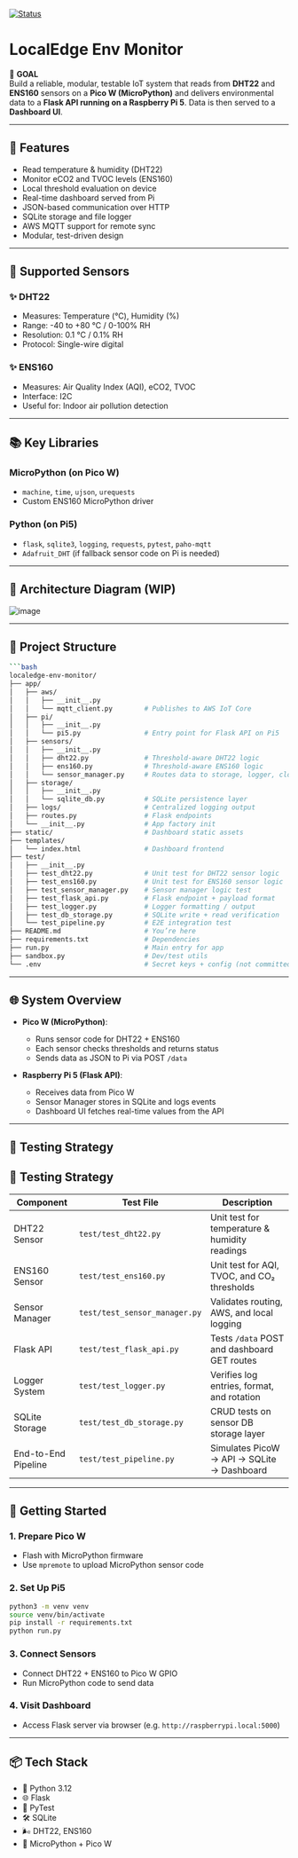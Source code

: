 [![Status](https://img.shields.io/badge/status-in_progress-yellow)]()

# LocalEdge Env Monitor

📅 **GOAL**  
Build a reliable, modular, testable IoT system that reads from **DHT22** and **ENS160** sensors on a **Pico W (MicroPython)** and delivers environmental data to a **Flask API running on a Raspberry Pi 5**. Data is then served to a **Dashboard UI**.

---

## 🔹 Features

- Read temperature & humidity (DHT22)
- Monitor eCO2 and TVOC levels (ENS160)
- Local threshold evaluation on device
- Real-time dashboard served from Pi
- JSON-based communication over HTTP
- SQLite storage and file logger
- AWS MQTT support for remote sync
- Modular, test-driven design


---

## 🩵 Supported Sensors

### ✨ DHT22
- Measures: Temperature (°C), Humidity (%)
- Range: -40 to +80 °C / 0-100% RH
- Resolution: 0.1 °C / 0.1% RH
- Protocol: Single-wire digital

### ✨ ENS160
- Measures: Air Quality Index (AQI), eCO2, TVOC
- Interface: I2C
- Useful for: Indoor air pollution detection

---

## 📚 Key Libraries

### MicroPython (on Pico W)
- `machine`, `time`, `ujson`, `urequests`
- Custom ENS160 MicroPython driver

### Python (on Pi5)
- `flask`, `sqlite3`, `logging`, `requests`, `pytest`, `paho-mqtt`
- `Adafruit_DHT` (if fallback sensor code on Pi is needed)

---

## 🎨 Architecture Diagram (WIP)

![image](https://github.com/user-attachments/assets/95a894ba-115a-412a-a9ff-460b289d6355)

---

## 🧱 Project Structure

```bash
```bash
localedge-env-monitor/
├── app/
│   ├── aws/
│   │   ├── __init__.py
│   │   └── mqtt_client.py        # Publishes to AWS IoT Core
│   ├── pi/
│   │   ├── __init__.py
│   │   └── pi5.py                # Entry point for Flask API on Pi5
│   ├── sensors/
│   │   ├── __init__.py
│   │   ├── dht22.py              # Threshold-aware DHT22 logic
│   │   ├── ens160.py             # Threshold-aware ENS160 logic
│   │   └── sensor_manager.py     # Routes data to storage, logger, cloud
│   ├── storage/
│   │   ├── __init__.py
│   │   └── sqlite_db.py          # SQLite persistence layer
│   ├── logs/                     # Centralized logging output
│   ├── routes.py                 # Flask endpoints
│   └── __init__.py               # App factory init
├── static/                       # Dashboard static assets
├── templates/
│   └── index.html                # Dashboard frontend
├── test/
│   ├── __init__.py
│   ├── test_dht22.py             # Unit test for DHT22 sensor logic
│   ├── test_ens160.py            # Unit test for ENS160 sensor logic
│   ├── test_sensor_manager.py    # Sensor manager logic test
│   ├── test_flask_api.py         # Flask endpoint + payload format
│   ├── test_logger.py            # Logger formatting / output
│   ├── test_db_storage.py        # SQLite write + read verification
│   └── test_pipeline.py          # E2E integration test
├── README.md                     # You’re here
├── requirements.txt              # Dependencies
├── run.py                        # Main entry for app
├── sandbox.py                    # Dev/test utils
└── .env                          # Secret keys + config (not committed)
```

---

## 🌐 System Overview

- **Pico W (MicroPython)**:
  - Runs sensor code for DHT22 + ENS160
  - Each sensor checks thresholds and returns status
  - Sends data as JSON to Pi via POST `/data`

- **Raspberry Pi 5 (Flask API)**:
  - Receives data from Pico W
  - Sensor Manager stores in SQLite and logs events
  - Dashboard UI fetches real-time values from the API

---

## 🧪 Testing Strategy

## 🧪 Testing Strategy

| Component           | Test File                  | Description                                  |
| ------------------ | -------------------------- | -------------------------------------------- |
| DHT22 Sensor        | `test/test_dht22.py`        | Unit test for temperature & humidity readings |
| ENS160 Sensor       | `test/test_ens160.py`       | Unit test for AQI, TVOC, and CO₂ thresholds   |
| Sensor Manager      | `test/test_sensor_manager.py` | Validates routing, AWS, and local logging     |
| Flask API           | `test/test_flask_api.py`    | Tests `/data` POST and dashboard GET routes  |
| Logger System       | `test/test_logger.py`       | Verifies log entries, format, and rotation   |
| SQLite Storage      | `test/test_db_storage.py`   | CRUD tests on sensor DB storage layer        |
| End-to-End Pipeline | `test/test_pipeline.py`     | Simulates PicoW → API → SQLite → Dashboard   |
---

## 🚀 Getting Started

### 1. Prepare Pico W

- Flash with MicroPython firmware
- Use `mpremote` to upload MicroPython sensor code

### 2. Set Up Pi5

```bash
python3 -m venv venv
source venv/bin/activate
pip install -r requirements.txt
python run.py
```

### 3. Connect Sensors

- Connect DHT22 + ENS160 to Pico W GPIO
- Run MicroPython code to send data

### 4. Visit Dashboard

- Access Flask server via browser (e.g. `http://raspberrypi.local:5000`)

---

## 📦 Tech Stack

- 🐍 Python 3.12
- 🌐 Flask
- 🪪 PyTest
- 🛠 SQLite
- 🌬 DHT22, ENS160
- 📶 MicroPython + Pico W

 
